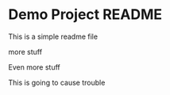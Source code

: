 # Demo Project README

This is a simple readme file

more stuff

Even more stuff

This is going to cause trouble